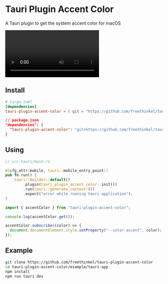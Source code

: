 # Tauri Plugin Accent Color

A Tauri plugin to get the system accent color for macOS

<video controls src="examples/screenshots/example.mp4" title="Example"></video>

## Install

```toml
# Cargo.toml
[dependencies]
tauri-plugin-accent-color = { git = "https://github.com/freethinkel/tauri-plugin-accent-color" }
```

```json
// package.json
"dependencies": {
  "tauri-plugin-accent-color": "git+https://github.com/freethinkel/tauri-plugin-accent-color"
}
```

## Using

```rust
// src-tauri/main.rs

#[cfg_attr(mobile, tauri::mobile_entry_point)]
pub fn run() {
    tauri::Builder::default()
        .plugin(tauri_plugin_accent_color::init())
        .run(tauri::generate_context!())
        .expect("error while running tauri application");
}

```

```ts
import { accentColor } from "tauri-plugin-accent-color";

console.log(accentColor.get());

accentColor.subscribe((color) => {
  document.documentElement.style.setProperty("--color-accent", color);
});
```

## Example

```sh
git clone https://github.com/freethinkel/tauri-plugin-accent-color
cd tauri-plugin-accent-color/example/tauri-app
npm install
npm run tauri dev
```
